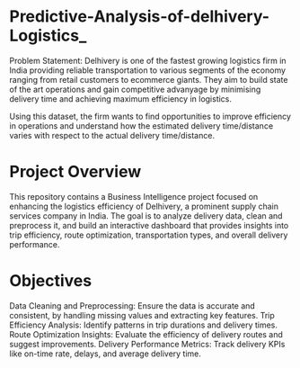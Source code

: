 # Predictive-Analysis-of-delhivery-Logistics_
Problem Statement: Delhivery is one of the fastest growing logistics firm in India providing reliable transportation to various segments of the economy ranging from retail customers to ecommerce giants. They aim to build state of the art operations and gain competitive advanyage by minimising delivery time and achieving maximum efficiency in logistics.

Using this dataset, the firm wants to find opportunities to improve efficiency in operations and understand how the estimated delivery time/distance varies with respect to the actual delivery time/distance.
# Project Overview
This repository contains a Business Intelligence project focused on enhancing the logistics efficiency of Delhivery, a prominent supply chain services company in India. The goal is to analyze delivery data, clean and preprocess it, and build an interactive dashboard that provides insights into trip efficiency, route optimization, transportation types, and overall delivery performance.

# Objectives
Data Cleaning and Preprocessing: Ensure the data is accurate and consistent, by handling missing values and extracting key features.
Trip Efficiency Analysis: Identify patterns in trip durations and delivery times.
Route Optimization Insights: Evaluate the efficiency of delivery routes and suggest improvements.
Delivery Performance Metrics: Track delivery KPIs like on-time rate, delays, and average delivery time.
